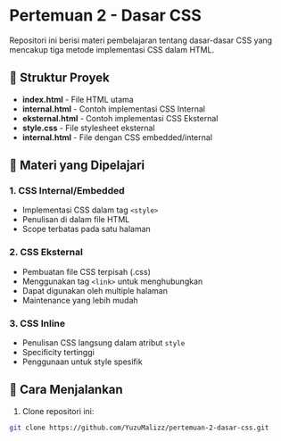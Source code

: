 # Pertemuan 2 - Dasar CSS

Repositori ini berisi materi pembelajaran tentang dasar-dasar CSS yang mencakup tiga metode implementasi CSS dalam HTML.

## 📁 Struktur Proyek

- **index.html** - File HTML utama
- **internal.html** - Contoh implementasi CSS Internal
- **eksternal.html** - Contoh implementasi CSS Eksternal
- **style.css** - File stylesheet eksternal
- **internal.html** - File dengan CSS embedded/internal

## 🎯 Materi yang Dipelajari

### 1. CSS Internal/Embedded
- Implementasi CSS dalam tag `<style>`
- Penulisan di dalam file HTML
- Scope terbatas pada satu halaman

### 2. CSS Eksternal
- Pembuatan file CSS terpisah (.css)
- Menggunakan tag `<link>` untuk menghubungkan
- Dapat digunakan oleh multiple halaman
- Maintenance yang lebih mudah

### 3. CSS Inline
- Penulisan CSS langsung dalam atribut `style`
- Specificity tertinggi
- Penggunaan untuk style spesifik

## 🚀 Cara Menjalankan

1. Clone repositori ini:
```bash
git clone https://github.com/YuzuMalizz/pertemuan-2-dasar-css.git
